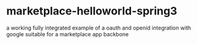marketplace-helloworld-spring3
==============================

a working fully integrated example of a oauth and openid integration with google suitable for a marketplace app backbone